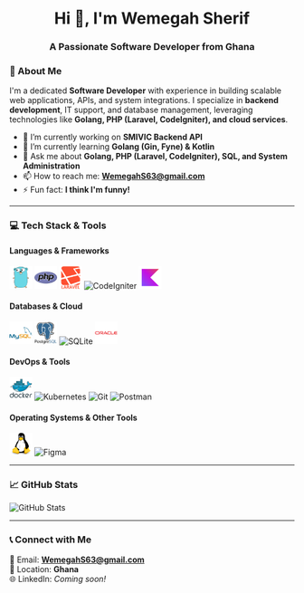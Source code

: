 <h1 align="center">Hi 👋, I'm Wemegah Sherif</h1>
<h3 align="center">A Passionate Software Developer from Ghana</h3>

### 🚀 About Me  
I'm a dedicated **Software Developer** with experience in building scalable web applications, APIs, and system integrations. I specialize in **backend development**, IT support, and database management, leveraging technologies like **Golang, PHP (Laravel, CodeIgniter), and cloud services**.

- 🔭 I’m currently working on **SMIVIC Backend API**
- 🌱 I’m currently learning **Golang (Gin, Fyne) & Kotlin**
- 💬 Ask me about **Golang, PHP (Laravel, CodeIgniter), SQL, and System Administration**
- 📫 How to reach me: **WemegahS63@gmail.com**
- ⚡ Fun fact: **I think I'm funny!**

---

### 💻 Tech Stack & Tools  

#### **Languages & Frameworks**  
<p>
  <img src="https://raw.githubusercontent.com/devicons/devicon/master/icons/go/go-original.svg" alt="Go" width="40" height="40"/>  
  <img src="https://raw.githubusercontent.com/devicons/devicon/master/icons/php/php-original.svg" alt="PHP" width="40" height="40"/>
  <img src="https://raw.githubusercontent.com/devicons/devicon/master/icons/laravel/laravel-plain-wordmark.svg" alt="Laravel" width="40" height="40"/>
  <img src="https://cdn.worldvectorlogo.com/logos/codeigniter.svg" alt="CodeIgniter" width="40" height="40"/>
  <img src="https://raw.githubusercontent.com/devicons/devicon/master/icons/kotlin/kotlin-original.svg" alt="Kotlin" width="40" height="40"/>
</p>

#### **Databases & Cloud**  
<p>
  <img src="https://raw.githubusercontent.com/devicons/devicon/master/icons/mysql/mysql-original-wordmark.svg" alt="MySQL" width="40" height="40"/>
  <img src="https://raw.githubusercontent.com/devicons/devicon/master/icons/postgresql/postgresql-original-wordmark.svg" alt="PostgreSQL" width="40" height="40"/>
  <img src="https://www.vectorlogo.zone/logos/sqlite/sqlite-icon.svg" alt="SQLite" width="40" height="40"/>
  <img src="https://raw.githubusercontent.com/devicons/devicon/master/icons/oracle/oracle-original.svg" alt="Oracle" width="40" height="40"/>
</p>

#### **DevOps & Tools**  
<p>
  <img src="https://raw.githubusercontent.com/devicons/devicon/master/icons/docker/docker-original-wordmark.svg" alt="Docker" width="40" height="40"/>
  <img src="https://www.vectorlogo.zone/logos/kubernetes/kubernetes-icon.svg" alt="Kubernetes" width="40" height="40"/>
  <img src="https://www.vectorlogo.zone/logos/git-scm/git-scm-icon.svg" alt="Git" width="40" height="40"/>
  <img src="https://www.vectorlogo.zone/logos/getpostman/getpostman-icon.svg" alt="Postman" width="40" height="40"/>
</p>

#### **Operating Systems & Other Tools**  
<p>
  <img src="https://raw.githubusercontent.com/devicons/devicon/master/icons/linux/linux-original.svg" alt="Linux" width="40" height="40"/>
  <img src="https://www.vectorlogo.zone/logos/figma/figma-icon.svg" alt="Figma" width="40" height="40"/>
</p>

---

### 📈 GitHub Stats  
![GitHub Stats](https://github-readme-stats.vercel.app/api?username=omega-cpu&show_icons=true&theme=radical)

---

### 📞 Connect with Me  
📧 Email: **WemegahS63@gmail.com**  
📍 Location: **Ghana**  
🌐 LinkedIn: _Coming soon!_

